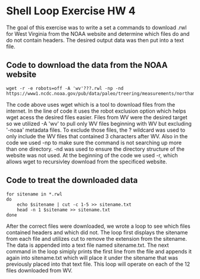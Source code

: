 # Shell Loop Exercise HW 4

The goal of this exercise was to write a set a commands to download .rwl for West Virginia from the NOAA website and determine which files do and do not contain headers. The desired output data was then put into a text file.

## Code to download the data from the NOAA website
```
wget -r -e robots=off -A 'wv'???.rwl -np -nd https://www1.ncdc.noaa.gov/pub/data/paleo/treering/measurements/northamerica/usa/
```
The code above uses wget which is a tool to download files from the internet. In the line of code it uses the robot exclusion
option which helps wget acess the desired files easier. Files from WV were the desired target so we utilized -A 'wv' to pull only WV files beginning with WV but excluding '-noaa' metadata files. To exclude those files, the ? wildcard was used to only include the WV files that contained 3 characters after WV. Also in the code we used -np to make sure the command is not searching up more than one directory. -nd was used to ensure the directory structure of the website 
was not used. At the beginning of the code we used -r, which allows wget to recursivley download from the specificed website.

## Code to treat the downloaded data
```
for sitename in *.rwl
do
    echo $sitename | cut -c 1-5 >> sitename.txt
    head -n 1 $sitename >> sitename.txt
done
```
After the correct files were downloaded, we wrote a loop to see which files contained headers and which did not. The loop first displays the sitename from each file and utilizes cut to remove the extension from the sitename. The data is appended into a text file named sitename.txt. The next command in the loop simiply prints the first line from the file and appends it again into sitename.txt which will place it under the sitename that was previously placed into that text file. This loop will operate on each of the 12 files downloaded from WV.
